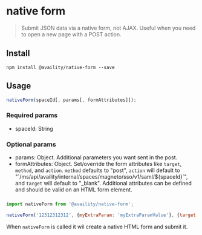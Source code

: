 # native form
> Submit JSON data via a native form, not AJAX. Useful when you need to open a new page with a POST action.

## Install

```
npm install @availity/native-form --save
```

## Usage

```js
nativeForm(spaceId[, params[, formAttributes]]);
```

### Required params

- spaceId: String

### Optional params

- params: Object. Additional parameters you want sent in the post.
- formAttributes: Object. Set/override the form attributes like `target`, `method`, and `action`. `method` defaults to "post", `action` will default to "\`/ms/api/availity/internal/spaces/magneto/sso/v1/saml/${spaceId}\`", and `target` will default to "_blank". Additional attributes can be defined and should be valid on an HTML form element.

###

```js
import nativeForm from '@availity/native-form';

nativeForm('12312312312', {myExtraParam: 'myExtraParamValue'}, {target: '_top'});
```

When `nativeForm` is called it wil create a native HTML form and submit it.